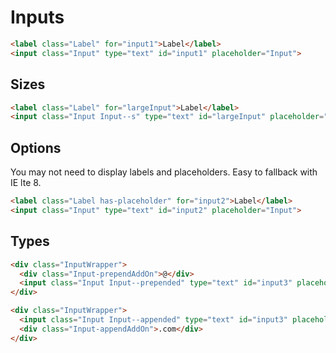 # Inputs

```html
<label class="Label" for="input1">Label</label>
<input class="Input" type="text" id="input1" placeholder="Input">
```

## Sizes

```html
<label class="Label" for="largeInput">Label</label>
<input class="Input Input--s" type="text" id="largeInput" placeholder="Input">
```

## Options

You may not need to display labels and placeholders. Easy to fallback with IE lte 8.
```html
<label class="Label has-placeholder" for="input2">Label</label>
<input class="Input" type="text" id="input2" placeholder="Input">
```

## Types

```html
<div class="InputWrapper">
  <div class="Input-prependAddOn">@</div>
  <input class="Input Input--prepended" type="text" id="input3" placeholder="Input">
</div>
```

```html
<div class="InputWrapper">
  <input class="Input Input--appended" type="text" id="input3" placeholder="Input">
  <div class="Input-appendAddOn">.com</div>
</div>
```
